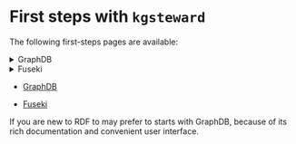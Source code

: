 # First steps with `kgsteward`

The following first-steps pages are available:

<details>
<summary>GraphDB</summary>

Install (the free version of) GraphDB from [Ontotext website](https://www.ontotext.com/products/graphdb/download/?ref=menu), following the vendor instructions. Launch GraphDB, using the application icon or the command line. By default, the user interface of GraphDB becomes available at http://localhost:7200.

</details>

<details>
<summary>Fuseki</summary>

```sh
brew install fuseki
```

</details>

* [GraphDB](README.graphdb.md)

* [Fuseki](README.fuseki.md)


If you are new to RDF to may prefer to starts with GraphDB, because of its rich documentation and convenient user interface.

